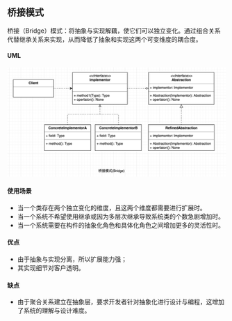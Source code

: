 ## 桥接模式

桥接（Bridge）模式：将抽象与实现解藕，使它们可以独立变化。通过组合关系代替继承关系来实现，从而降低了抽象和实现这两个可变维度的耦合度。

#### UML

<div align="center"> <img src="Bridge.png"/> </div>

#### 使用场景

* 当一个类存在两个独立变化的维度，且这两个维度都需要进行扩展时。
* 当一个系统不希望使用继承或因为多层次继承导致系统类的个数急剧增加时。
* 当一个系统需要在构件的抽象化角色和具体化角色之间增加更多的灵活性时。

#### 优点
* 由于抽象与实现分离，所以扩展能力强；
* 其实现细节对客户透明。

#### 缺点

* 由于聚合关系建立在抽象层，要求开发者针对抽象化进行设计与编程，这增加了系统的理解与设计难度。
